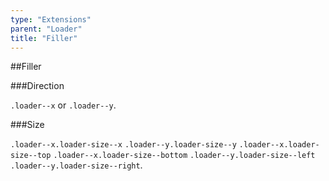 ```yaml
---
type: "Extensions"
parent: "Loader"
title: "Filler"
---
```


##Filler

###Direction

`.loader--x` or `.loader--y`.

<demo>
  <demovanilla src="vanilla/demos/loader/filler-x">
  </demovanilla>
  <demovanilla src="vanilla/demos/loader/filler-y">
  </demovanilla>
</demo>

###Size

`.loader--x.loader-size--x` `.loader--y.loader-size--y` `.loader--x.loader-size--top` `.loader--x.loader-size--bottom` `.loader--y.loader-size--left` `.loader--y.loader-size--right`.

<demo>
  <demovanilla src="vanilla/demos/loader/filler-size-x">
  </demovanilla>
  <demovanilla src="vanilla/demos/loader/filler-size-y">
  </demovanilla>
  <demovanilla src="vanilla/demos/loader/filler-size-top">
  </demovanilla>
  <demovanilla src="vanilla/demos/loader/filler-size-bottom">
  </demovanilla>
  <demovanilla src="vanilla/demos/loader/filler-size-left">
  </demovanilla>
  <demovanilla src="vanilla/demos/loader/filler-size-right">
  </demovanilla>
</demo>

